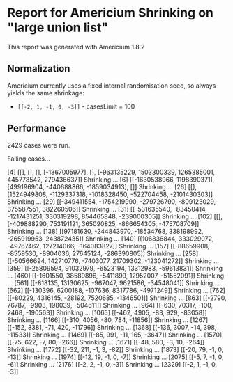 # Report for Americium Shrinking on "large union list"

This report was generated with Americium 1.8.2

## Normalization

Americium currently uses a fixed internal randomisation seed, so always yields the same shrinkage:

* ``[[-2, 1, -1, 0, -3]]`` - casesLimit = 100

## Performance

2429 cases were run.

Failing cases...

[4] [[], [], [], [-1367005977], [], [-963135229, 1503300339, 1265385001, 445778542, 279436637]]
Shrinking ... [6] [[-1630538966, 1198390371], [499196904, -440688866, -1859034913], []]
Shrinking ... [26] [[], [1524949808, -1129337318, -1018328450, -522704458, -2101430303]]
Shrinking ... [29] [[-349411554, -1754219990, -279726790, -809123029, 375587551, 382260506]]
Shrinking ... [31] [[-531635540, -83450414, -1217431251, 330319298, 854465848, -239000305]]
Shrinking ... [102] [[], [-409888290, 753191121, 365090825, -866654305, -475708709]]
Shrinking ... [138] [[97181630, -244843970, -18534768, 338198992, -265919953, 243872435]]
Shrinking ... [140] [[106836844, 333029072, -49767462, 127214066, -164083827]]
Shrinking ... [157] [[-88659908, -8559530, -8904036, 27645124, -286390805]]
Shrinking ... [258] [[-50566694, 142710776, -7403077, 21709302, -123041272]]
Shrinking ... [359] [[-25809594, 91032979, -6523194, 13312983, -59613831]]
Shrinking ... [460] [[-1601550, 38589896, -5411899, 12952007, -51552091]]
Shrinking ... [561] [[-818135, 13130625, -967047, 9621586, -34548041]]
Shrinking ... [662] [[-130396, 6200188, -107636, 8317786, -4971249]]
Shrinking ... [762] [[-80229, 4316145, -28192, 7520685, -1346501]]
Shrinking ... [863] [[-2790, 76787, -9903, 198039, -504611]]
Shrinking ... [964] [[-630, 70317, -100, 2468, -190563]]
Shrinking ... [1065] [[-462, 4905, -83, 929, -83058]]
Shrinking ... [1166] [[-310, 4056, -80, 784, -11856]]
Shrinking ... [1267] [[-152, 3381, -71, 420, -11796]]
Shrinking ... [1368] [[-136, 3007, -14, 398, -11533]]
Shrinking ... [1469] [[-85, 991, -11, 165, -3647]]
Shrinking ... [1570] [[-75, 622, -7, 80, -266]]
Shrinking ... [1671] [[-48, 580, -3, 10, -264]]
Shrinking ... [1772] [[-32, 211, -1, 3, -82]]
Shrinking ... [1873] [[-20, 79, -1, 0, -13]]
Shrinking ... [1974] [[-12, 19, -1, 0, -7]]
Shrinking ... [2075] [[-5, 7, -1, 0, -6]]
Shrinking ... [2176] [[-2, 2, -1, 0, -3]]
Shrinking ... [2329] [[-2, 1, -1, 0, -3]]




